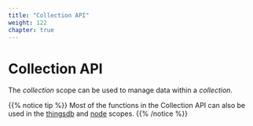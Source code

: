 ```yaml
---
title: "Collection API"
weight: 122
chapter: true
---
```


# Collection API

The *collection* scope can be used to manage data within a *collection*.


{{% notice tip %}}
Most of the functions in the Collection API can also be used in the [thingsdb](../thingsdb-api) and [node](../node-api) scopes.
{{% /notice %}}
